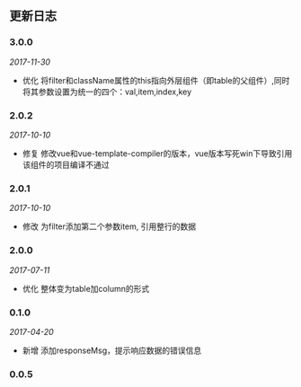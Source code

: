 ## 更新日志

### 3.0.0

*2017-11-30*

- 优化 将filter和className属性的this指向外层组件（即table的父组件）,同时将其参数设置为统一的四个：val,item,index,key

### 2.0.2

*2017-10-10*

- 修复 修改vue和vue-template-compiler的版本，vue版本写死win下导致引用该组件的项目编译不通过

### 2.0.1

*2017-10-10*

- 修改 为filter添加第二个参数item, 引用整行的数据

### 2.0.0

*2017-07-11*

- 优化 整体变为table加column的形式

### 0.1.0

*2017-04-20*

- 新增 添加responseMsg，提示响应数据的错误信息

### 0.0.5
